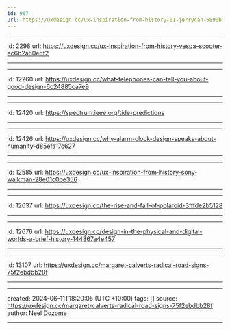 ```yaml
---
id: 967
url: https://uxdesign.cc/ux-inspiration-from-history-01-jerrycan-5890bf815961
---
```


---
id: 2298
url: https://uxdesign.cc/ux-inspiration-from-history-vespa-scooter-ec6b2a50e5f2

---

---
id: 12260
url: https://uxdesign.cc/what-telephones-can-tell-you-about-good-design-6c24885ca7e9

---


---
id: 12420
url: https://spectrum.ieee.org/tide-predictions

---


---
id: 12426
url: https://uxdesign.cc/why-alarm-clock-design-speaks-about-humanity-d85efa17c627

---

---
id: 12585
url: https://uxdesign.cc/ux-inspiration-from-history-sony-walkman-28e01c0be356

---

---
id: 12637
url: https://uxdesign.cc/the-rise-and-fall-of-polaroid-3fffde2b5128

---

---
id: 12676
url: https://uxdesign.cc/design-in-the-physical-and-digital-worlds-a-brief-history-144867a4e457

---




---
id: 13107
url: https://uxdesign.cc/margaret-calverts-radical-road-signs-75f2ebdbb28f

---

---
created: 2024-06-11T18:20:05 (UTC +10:00)
tags: []
source: https://uxdesign.cc/margaret-calverts-radical-road-signs-75f2ebdbb28f
author: Neel Dozome

---
